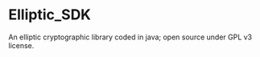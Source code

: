 Elliptic_SDK
============

An elliptic cryptographic library coded in java; open source under GPL v3 license.
